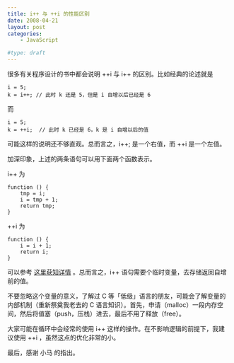 ```yaml
---
title: i++ 与 ++i 的性能区别
date: 2008-04-21
layout: post
categories:
    - JavaScript

#type: draft
---
```


很多有关程序设计的书中都会说明 ++i 与 i++ 的区别。比如经典的论述就是

```
i = 5;
k = i++; // 此时 k 还是 5，但是 i 自增以后已经是 6
```

而

```
i = 5;
k = ++i;  // 此时 k 已经是 6，k 是 i 自增以后的值
```

可能这样的说明还不够直观。总而言之，i++; 是一个右值，而 ++i 是一个左值。

加深印象，上述的两条语句可以用下面两个函数表示。

i++ 为

```
function () {
    tmp = i;
    i = tmp + 1;
    return tmp;
}
```

++i 为

```
function () {
    i = i + 1;
    return i;
}
```

可以参考 [这里获知详情](http://www.eskimo.com/~scs/cclass/notes/sx7b.html) 。总而言之，i++ 语句需要个临时变量，去存储返回自增前的值。

不要忽略这个变量的意义，了解过 C 等「低级」语言的朋友，可能会了解变量的内部机制（重新祭奠我老去的 C 语言知识）。首先，申请（malloc）一段内存空间，然后将值塞（push，压栈）进去，最后不用了释放（free）。

大家可能在循环中会经常的使用 i++ 这样的操作。在不影响逻辑的前提下，我建议使用 ++i ，虽然这点的优化非常的小。

最后，感谢 小马 的指出。
